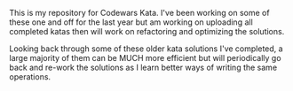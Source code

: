 This is my repository for Codewars Kata. I've been working on some of these one and off for the last year but am working on uploading all completed katas then will work on refactoring and optimizing the solutions.

Looking back through some of these older kata solutions I've completed, a large majority of them can be MUCH more efficient but will periodically go back and re-work the solutions as I learn better ways of writing the same operations. 
